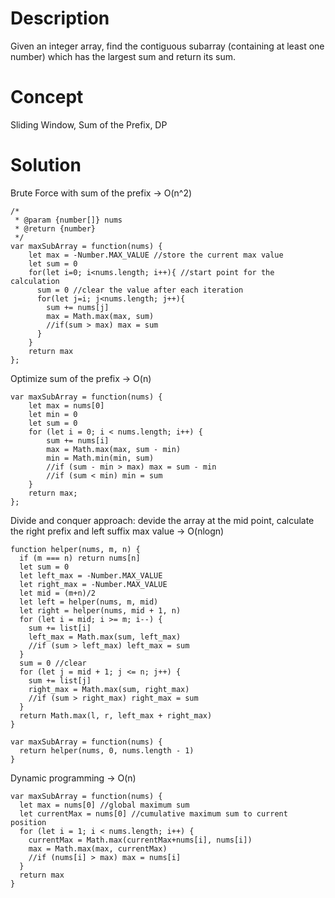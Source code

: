 # Description
Given an integer array, find the contiguous subarray (containing at least one number) which has the largest sum and return its sum.

# Concept
Sliding Window, Sum of the Prefix, DP

# Solution
Brute Force with sum of the prefix -> O(n^2)
```
/*
 * @param {number[]} nums
 * @return {number}
 */
var maxSubArray = function(nums) {
    let max = -Number.MAX_VALUE //store the current max value
    let sum = 0
    for(let i=0; i<nums.length; i++){ //start point for the calculation
      sum = 0 //clear the value after each iteration
      for(let j=i; j<nums.length; j++){
        sum += nums[j]
        max = Math.max(max, sum)
        //if(sum > max) max = sum
      }
    }
    return max
};
```
Optimize sum of the prefix -> O(n)
```
var maxSubArray = function(nums) {
    let max = nums[0]
    let min = 0
    let sum = 0
    for (let i = 0; i < nums.length; i++) {
        sum += nums[i]
        max = Math.max(max, sum - min)
        min = Math.min(min, sum)
        //if (sum - min > max) max = sum - min
        //if (sum < min) min = sum
    }
    return max;
};
```
Divide and conquer approach: devide the array at the mid point, calculate the right prefix and left suffix max value -> O(nlogn)
```
function helper(nums, m, n) {
  if (m === n) return nums[n]
  let sum = 0
  let left_max = -Number.MAX_VALUE
  let right_max = -Number.MAX_VALUE
  let mid = (m+n)/2
  let left = helper(nums, m, mid)
  let right = helper(nums, mid + 1, n)
  for (let i = mid; i >= m; i--) {
    sum += list[i]
    left_max = Math.max(sum, left_max)
    //if (sum > left_max) left_max = sum
  }
  sum = 0 //clear
  for (let j = mid + 1; j <= n; j++) {
    sum += list[j]
    right_max = Math.max(sum, right_max)
    //if (sum > right_max) right_max = sum
  }
  return Math.max(l, r, left_max + right_max)
}

var maxSubArray = function(nums) {
  return helper(nums, 0, nums.length - 1)
}
```
Dynamic programming -> O(n)
```
var maxSubArray = function(nums) {
  let max = nums[0] //global maximum sum
  let currentMax = nums[0] //cumulative maximum sum to current position
  for (let i = 1; i < nums.length; i++) {
    currentMax = Math.max(currentMax+nums[i], nums[i])
    max = Math.max(max, currentMax)
    //if (nums[i] > max) max = nums[i]
  }
  return max
}
```
